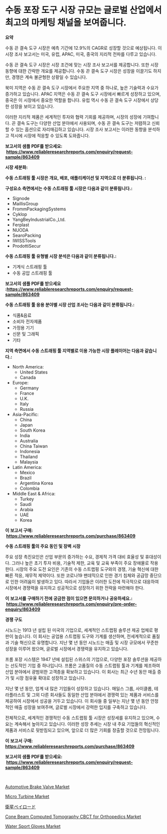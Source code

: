 <p><h1>수동 포장 도구 시장 규모는 글로벌 산업에서 최고의 마케팅 채널을 보여줍니다.</h1></p><p><strong>요약</strong></p>
<p><p>수동 끈 결속 도구 시장은 예측 기간에 12.9%의 CAGR로 성장할 것으로 예상됩니다. 이 시장 조사 보고서는 미국, 유럽, APAC, 미국, 중국의 지리적 전파를 다루고 있습니다. </p><p>수동 끈 결속 도구 시장은 시장 조건에 맞는 시장 조사 보고서를 제공합니다. 또한 시장 동향에 대한 간략한 개요를 제공합니다. 수동 끈 결속 도구 시장은 성장을 이끌기도 하지만, 경쟁은 계속 불균형한 상황일 수 있습니다.</p><p>북미 지역은 수동 끈 결속 도구 시장에서 주요한 지역 중 하나로, 높은 기술력과 수요가 증가하고 있습니다. APAC 지역은 수동 끈 결속 도구 시장에서 빠르게 성장하고 있으며, 중국은 이 시장에서 중요한 역할을 합니다. 유럽 역시 수동 끈 결속 도구 시장에서 상당한 성장을 보이고 있습니다.</p><p>이러한 지리적 제품은 세계적인 투자와 협력 기회를 제공하며, 시장의 성장에 기여합니다. 끈 결속 도구는 다양한 산업 분야에서 사용되며, 수동 끈 결속 도구는 저렴하고 신뢰할 수 있는 옵션으로 자리매김하고 있습니다. 시장 조사 보고서는 이러한 동향을 분석하고 적시에 시장에 적응할 수 있도록 도와줍니다.</p></p>
<p><strong>보고서의 샘플 PDF를 받으세요: &nbsp;<a href="https://www.reliableresearchreports.com/enquiry/request-sample/863409">https://www.reliableresearchreports.com/enquiry/request-sample/863409</a></strong></p>
<p><strong>시장 세분화:</strong></p>
<p><strong> 수동 스트래핑 툴 시장은 개요, 배포, 애플리케이션 및 지역으로 더 분류됩니다. :</strong></p>
<p><strong>구성요소 측면에서는 수동 스트래핑 툴 시장은 다음과 같이 분류됩니다.:</strong></p>
<p><ul><li>Signode</li><li>MaillisGroup</li><li>FrommPackagingSystems</li><li>Cyklop</li><li>YangBeyIndustrialCo.,Ltd.</li><li>Ferplast</li><li>NUODA</li><li>SearoPacking</li><li>IWISSTools</li><li>ProdottiSecur</li></ul></p>
<p><strong> 수동 스트래핑 툴 유형별 시장 분석은 다음과 같이 분류됩니다.:</strong></p>
<p><ul><li>기계식 스트래핑 툴</li><li>수동 공압 스트래핑 툴</li></ul></p>
<p><strong>보고서의 샘플 PDF를 받으세요 :<a href="https://www.reliableresearchreports.com/enquiry/request-sample/863409">https://www.reliableresearchreports.com/enquiry/request-sample/863409</a></strong></p>
<p><strong> 수동 스트래핑 툴 응용 분야별 시장 산업 조사는 다음과 같이 분류됩니다.:</strong></p>
<p><ul><li>식품&음료</li><li>소비자 전자제품</li><li>가정용 기기</li><li>신문 및 그래픽</li><li>기타</li></ul></p>
<p><strong>지역 측면에서 수동 스트래핑 툴 지역별로 이용 가능한 시장 플레이어는 다음과 같습니다.:</strong></p>
<p><ul>
    <li>
        North America:
        <ul>
            <li>United States</li>
            <li>Canada</li>
        </ul>
    </li>
    <li>
        Europe:
        <ul>
            <li>Germany</li>
            <li>France</li>
            <li>U.K.</li>
            <li>Italy</li>
            <li>Russia</li>
        </ul>
    </li>
    <li>
        Asia-Pacific:
        <ul>
            <li>China</li>
            <li>Japan</li>
            <li>South Korea</li>
            <li>India</li>
            <li>Australia</li>
            <li>China Taiwan</li>
            <li>Indonesia</li>
            <li>Thailand</li>
            <li>Malaysia</li>
        </ul>
    </li>
    <li>
        Latin America:
        <ul>
            <li>Mexico</li>
            <li>Brazil</li>
            <li>Argentina Korea</li>
            <li>Colombia</li>
        </ul>
    </li>
    <li>
        Middle East & Africa:
        <ul>
            <li>Turkey</li>
            <li>Saudi</li>
            <li>Arabia</li>
            <li>UAE</li>
            <li>Korea</li>
        </ul>
    </li>
    </ul></p>
<p><strong>이 보고서 구매: &nbsp;<a href="https://www.reliableresearchreports.com/purchase/863409">https://www.reliableresearchreports.com/purchase/863409</a></strong></p>
<p><strong>수동 스트래핑 툴의 주요 동인 및 장벽 시장</strong></p>
<p><p>주요 성장 촉진요인은 산업 부문의 증가하는 수요, 경제적 가격 대비 효율성 및 휴대성이다. 그러나 높은 초기 투자 비용, 기술적 제한, 교육 및 교육 부족이 주요 장애물로 작용한다. 시장의 주요 도전 요인은 기존의 수동 스트랩핑 도구와의 경쟁, 기술 혁신에 대한 빠른 적응, 재무적 제약이다. 또한 코로나19 팬데믹으로 인한 경기 침체와 공급망 중단으로 인한 어려움이 발생하고 있다. 따라서 기업들은 이러한 도전에 적극적으로 대응하여 시장에서 경쟁력을 유지하고 성공적으로 성장하기 위한 전략을 마련해야 한다.</p></p>
<p><strong>이 보고서를 구매하기 전에 궁금한 점이 있으면 문의하거나 공유하세요.: &nbsp;<a href="https://www.reliableresearchreports.com/enquiry/pre-order-enquiry/863409">https://www.reliableresearchreports.com/enquiry/pre-order-enquiry/863409</a></strong></p>
<p><strong>경쟁 구도</strong></p>
<p><p>시노드는 1913 년 설립 된 미국의 기업으로, 세계적인 스트랩핑 솔루션 제공 업체로 평판이 높습니다. 이 회사는 공업용 스트랩핑 도구와 기계를 생산하며, 전세계적으로 품질과 기술 혁신으로 유명합니다. 지난 몇 년 동안 시노드는 매출 및 시장 규모에서 꾸준한 성장을 이루어 왔으며, 글로벌 시장에서 경쟁력을 유지하고 있습니다.</p><p>프롬 포장 시스템은 1947 년에 설립된 스위스의 기업으로, 다양한 포장 솔루션을 제공하는 선도적인 기업 중 하나입니다. 프롬은 고품질의 수동 스트랩핑 툴과 기계를 제조하여 산업 분야에서 광범위한 고객층을 확보하고 있습니다. 이 회사는 최근 수년 동안 매출 증가 및 시장 점유율 확대로 성장하고 있습니다.</p><p>지난 몇 년 동안, 업계 내 많은 기업들이 성장하고 있습니다. 매일스 그룹, 사이클롭, 테라플라스트 및 그외 다른 회사들도 동일한 산업 분야에서 경쟁력 있는 제품과 서비스를 제공하여 시장에서 성공을 거두고 있습니다. 이 회사들 중 일부는 지난 몇 년 동안 안정적인 매출 성장을 보여주며, 글로벌 시장에서 강력한 입지를 구축하고 있습니다.</p><p>전체적으로, 세계적인 경쟁적인 수동 스트랩핑 툴 시장은 성장세를 유지하고 있으며, 수요는 계속해서 높아지고 있습니다. 이러한 성장 추세는 시장 내 주요 기업들의 혁신적인 제품과 서비스로 뒷받침되고 있으며, 앞으로 더 많은 기회를 창출할 것으로 전망됩니다.</p></p>
<p><strong>이 보고서 구매: &nbsp; <a href="https://www.reliableresearchreports.com/purchase/863409">https://www.reliableresearchreports.com/purchase/863409</a></strong></p>
<p><strong>보고서의 샘플 PDF를 받으세요: &nbsp;<a href="https://www.reliableresearchreports.com/enquiry/request-sample/863409">https://www.reliableresearchreports.com/enquiry/request-sample/863409</a></strong><strong></strong></p>
<p>&nbsp;</p>
<p><p><a href="https://valiant-lunge-8fe.notion.site/Automotive-Brake-Valve-Market-Research-Report-Forecasted-for-Period-from-2024-2031-by-Market-Type-51a8b8d2c16348db914a0035a193a8cc">Automotive Brake Valve Market</a></p><p><a href="https://view.publitas.com/reportprime-1/micro-turbine-market-research-report-reveals-the-latest-trends-and-opportunities-of-this-market-for-period-from-2024-2031/">Micro Turbine Market</a></p><p><a href="https://github.com/lrlmopnhwd79300/Market-Research-Report-List-1/blob/main/73870684309.md">衛星ペイロード</a></p><p><a href="https://issuu.com/reportprime-2/docs/cone-beam-computed-tomography-cbct-for-orthopedics">Cone Beam Computed Tomography CBCT for Orthopedics Market</a></p><p><a href="https://github.com/ChiragRp1/Market-Research-Report-List-3/blob/main/water-sport-gloves-market.md">Water Sport Gloves Market</a></p></p>